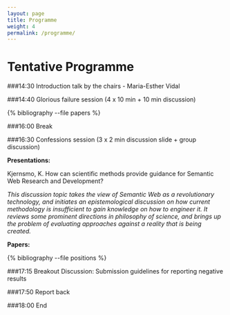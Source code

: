 ```yaml
---
layout: page
title: Programme
weight: 4
permalink: /programme/
---
```

Tentative Programme
==================

###14:30   Introduction talk by the chairs - Maria-Esther Vidal

###14:40   Glorious failure session (4 x 10 min + 10 min discussion)

{% bibliography --file papers %}

###16:00   Break

###16:30   Confessions session (3 x 2 min discussion slide + group discussion)

**Presentations:**

Kjernsmo, K. How can scientific methods provide guidance for Semantic Web Research and Development?

*This discussion topic takes the view of Semantic Web as a revolutionary technology, and initiates an epistemological discussion on how current methodology is insufficient to gain knowledge on how to engineer it. It reviews some prominent directions in philosophy of science, and brings up the problem of evaluating approaches against a reality that is being created.*

**Papers:**

{% bibliography --file positions %}


###17:15   Breakout Discussion: Submission guidelines for reporting negative results

###17:50   Report back

###18:00   End
